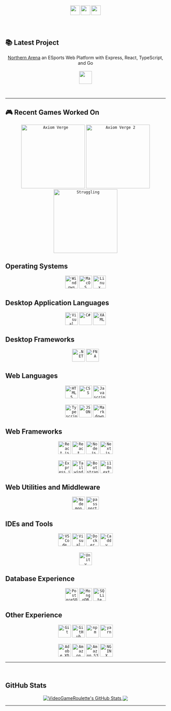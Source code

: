 <!-- <img align="right" src="https://visitor-badge.laobi.icu/badge?page_id=dekefective"> -->

<h5 align="center">
	<code><a href="https://codepen.io/VideoGameRoulette" title="Codepen Profile"><img height="30" src="https://img.shields.io/badge/Codepen-20232A?style=for-the-badge&logo=codepen&logoColor=white"></a></code>
	<code><a href="https://www.twitter.com/VGRoulette/" title="Twitter Profile"><img height="30" src="https://img.shields.io/badge/Twitter-20232A?style=for-the-badge&logo=twitter&logoColor=1DA1F2"></a></code>
	<code><a href="https://www.twitch.tv/videogameroulette/" title="Twitch Channel"><img height="30" src="https://img.shields.io/badge/Twitch-20232A?style=for-the-badge&logo=twitch&logoColor=9146FF"></a></code>
</h5>
<br>

## 📚 Latest Project
<p align="center">
	<a href="https://staging.northerarena.io" title="Go to project">Northern Arena</a> an ESports Web Platform with Express, React, TypeScript, and Go
	<br><br>
	<code><a href="mailto: videogameroulette@yahoo.ca"><img height="40" src="https://img.shields.io/badge/Contact_Me-20232A?style=for-the-badge&logo=gmail&logoColor=4285F4"></a></code>
</p>

<br>
<hr>

## 🎮 Recent Games Worked On
<div align="center">
	<code><a href="https://store.steampowered.com/app/332200/Axiom_Verge/"><img title="Axiom Verge" height="200" src="https://store-images.s-microsoft.com/image/apps.52539.63283233232126176.842a7578-9d6c-4fa4-81fc-4d1b1bc868ae.cfe3be86-d8ed-449e-badd-a40fd4c51ec1"></a></code>
	<code><a href="https://www.epicgames.com/store/en-US/p/axiom-verge-2"><img title="Axiom Verge 2" height="200" src="https://s3.gaming-cdn.com/images/products/8222/271x377/axiom-verge-2-pc-game-epic-games-cover.jpg"></a></code>
	<code><a href="https://store.steampowered.com/app/1035560/Struggling/"><img title="Struggling" height="200" src="https://images.igdb.com/igdb/image/upload/t_cover_big/co2frt.png"></a></code>
</div>

## Operating Systems
<div align="center">
	<code><img title="Windows 10" height="40" src="https://img.shields.io/badge/Windows-20232A?style=for-the-badge&logo=windows&logoColor=0078D6"></code>
	<code><img title="MacOS (Catalina)" height="40" src="https://img.shields.io/badge/MacOS-20232A?style=for-the-badge&logo=apple&logoColor=white"></code>
	<code><img title="Linux (Ubuntu)" height="40" src="https://img.shields.io/badge/Linux-20232A?style=for-the-badge&logo=linux&logoColor=FCC624"></code>
</div>

## Desktop Application Languages
<div align="center">
	<code><img title="Visual Basic" height="40" src="https://img.shields.io/badge/VB.NET-20232A?style=for-the-badge&logo=visualstudiocode&logoColor=1B72BE"></code>
	<code><img title="C#" height="40" src="https://img.shields.io/badge/C%23-20232A?style=for-the-badge&logo=c-sharp&logoColor=239120"></code>
	<code><img title="XAML" height="40" src="https://img.shields.io/badge/XAML-20232A?style=for-the-badge&logo=xaml&logoColor=0C54C2"></code>
</div>

## Desktop Frameworks
<div align="center">
	<code><img title=".NET" height="40" src="https://img.shields.io/badge/.NET-20232A?style=for-the-badge&logo=.net&logoColor=512BD4"></code>
	<code><img title="FNA" height="40" src="https://img.shields.io/badge/FNA-20232A?style=for-the-badge&logoColor=5C2D91"></code>
</div>

## Web Languages
<div align="center">
	<code><img title="HTML5" height="40" src="https://img.shields.io/badge/HTML5-20232A?style=for-the-badge&logo=html5&logoColor=E34F26"></code>
	<code><img title="CSS" height="40" src="https://img.shields.io/badge/CSS3-20232A?style=for-the-badge&logo=css3&logoColor=1572B6"></code>
	<code><img title="Javascript" height="40" src="https://img.shields.io/badge/JavaScript-20232A?style=for-the-badge&logo=javascript&logoColor=F7DF1E"></code>
	<br><br>
	<code><img title="Typescript" height="40" src="https://img.shields.io/badge/TypeScript-20232A?style=for-the-badge&logo=typescript&logoColor=3178C6"></code>
	<code><img title="JSON" height="40" src="https://img.shields.io/badge/JSON-20232A?style=for-the-badge&logo=json&logoColor=white"></code>
	<code><img title="Markdown" height="40" src="https://img.shields.io/badge/Markdown-20232A?style=for-the-badge&logo=markdown&logoColor=white"></code>
</div>

## Web Frameworks
<div align="center">
	<code><img title="React.js" height="40" src="https://img.shields.io/badge/React.js-20232A?style=for-the-badge&logo=react&logoColor=61DAFB"></code>
	<code><img title="React Router" height="40" src="https://img.shields.io/badge/React_Router-20232A?style=for-the-badge&logo=react-router&logoColor=CA4245"></code>
	<code><img title="Node.js" height="40" src="https://img.shields.io/badge/Node.js-20232A?style=for-the-badge&logo=node.js&logoColor=43853D"></code>
	<code><img title="Next.js" height="40" src="https://img.shields.io/badge/Next.js-20232A?style=for-the-badge&logo=next.js&logoColor=white"></code>
	<br><br>
	<code><img title="Express.js" height="40" src="https://img.shields.io/badge/Express.js-20232A?style=for-the-badge&logo=express&logoColor=white"></code>
	<code><img title="Tailwind" height="40" src="https://img.shields.io/badge/Tailwind-20232A?style=for-the-badge&logo=tailwind-css&logoColor=06B6D4"></code>
	<code><img title="Bootstrap" height="40" src="https://img.shields.io/badge/Bootstrap-20232A?style=for-the-badge&logo=bootstrap&logoColor=7952B3"></code>
	<code><img title="i18next" height="40" src="https://img.shields.io/badge/i18next-20232A?style=for-the-badge&logo=i18next&logoColor=26A69A"></code>
</div>

## Web Utilities and Middleware
<div align="center">
	<code><img title="Nodemon" height="40" src="https://img.shields.io/badge/Nodemon-20232A?style=for-the-badge&logo=nodemon&logoColor=76D04B"></code>
	<code><img title="passport" height="40" src="https://img.shields.io/badge/Passport.js-20232A?style=for-the-badge&logo=passport&logoColor=34E27A"></code>
</div>

## IDEs and Tools
<div align="center">
	<code><img title="VSCode" height="40" src="https://img.shields.io/badge/VSCode-20232A?style=for-the-badge&logo=visualstudiocode&logoColor=007ACC"></code>
	<code><img title="Visual Studio Community" height="40" src="https://img.shields.io/badge/Visual_Studio-20232A?style=for-the-badge&logo=visualstudiocode&logoColor=5C2D91"></code>
	<code><img title="Docker" height="40" src="https://img.shields.io/badge/Docker-20232A?style=for-the-badge&logo=docker&logoColor=2496ED"></code>
	<code><img title="Caddy" height="40" src="https://img.shields.io/badge/Caddyfile-20232A?style=for-the-badge&logo=protonmail&logoColor=56B366"></code>
	<br><br>
	<code><img title="Unity" height="40" src="https://img.shields.io/badge/Unity-20232A?style=for-the-badge&logo=unity&logoColor=white"></code>
</div>

## Database Experience
<div align="center">
	<code><img title="PostgreSQL" height="40" src="https://img.shields.io/badge/PostgreSQL-20232A?style=for-the-badge&logo=postgresql&logoColor=316192"></code>
	<code><img title="MongoDB" height="40" src="https://img.shields.io/badge/MongoDB-20232A?style=for-the-badge&logo=mongodb&logoColor=4EA94B"></code>
	<code><img title="SQLite" height="40" src="https://img.shields.io/badge/SQLite-20232A?style=for-the-badge&logo=sqlite&logoColor=07405E"></code>
</div>

## Other Experience
<div align="center">
	<code><img title="Git" height="40" src="https://img.shields.io/badge/git-20232A?style=for-the-badge&logo=git&logoColor=F05032"></code>
	<code><img title="GitHub" height="40" src="https://img.shields.io/badge/github-20232A?style=for-the-badge&logo=github&logoColor=white"></code>
	<code><img title="npm" height="40" src="https://img.shields.io/badge/npm-20232A?style=for-the-badge&logo=npm&logoColor=CB3837"></code>
	<code><img title="yarn" height="40" src="https://img.shields.io/badge/Yarn-20232A?style=for-the-badge&logo=yarn&logoColor=2C8EBB"></code>
	<br><br>
	<code><img title="Adobe XD" height="40" src="https://img.shields.io/badge/Adobe_XD-20232A?style=for-the-badge&logo=adobexd&logoColor=FF61F6"></code>
	<code><img title="Amazon AWS" height="40" src="https://img.shields.io/badge/Amazon_AWS-20232A?style=for-the-badge&logo=amazonaws&logoColor=FF9900"></code>
	<code><img title="Amazon S3" height="40" src="https://img.shields.io/badge/Amazon_S3-20232A?style=for-the-badge&logo=amazons3&logoColor=569A31"></code>
	<code><img title="NGINX" height="40" src="https://img.shields.io/badge/NGINX-20232A?style=for-the-badge&logo=nginx&logoColor=009639"></code>
</div>

<hr>
<br>

## GitHub Stats
<div align="center">
	<a href="https://github.com/VideoGameRoulette/VideoGameRoulette">
		<img align="center" src="https://github-readme-stats.vercel.app/api?username=VideoGameRoulette&show_icons=true&line_height=40&count_private=false&title_color=ffffff&text_color=c9cacc&icon_color=2bbc8a&bg_color=1d1f21" alt="VideoGameRoulette's GitHub Stats" />
	</a> 
	<a href="https://github.com/VideoGameRoulette/VideoGameRoulette">
		<img align="center" src="https://github-readme-stats.vercel.app/api/top-langs/?username=VideoGameRoulette&hide=tex&title_color=ffffff&text_color=c9cacc&icon_color=2bbc8a&bg_color=1d1f21&langs_count=5" />
	</a>
</div>
<hr>
